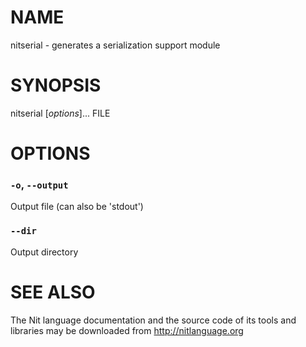 # NAME

nitserial - generates a serialization support module

# SYNOPSIS

nitserial [*options*]... FILE

# OPTIONS

### `-o`, `--output`
Output file (can also be 'stdout')

### `--dir`
Output directory

# SEE ALSO

The Nit language documentation and the source code of its tools and libraries may be downloaded from <http://nitlanguage.org>
